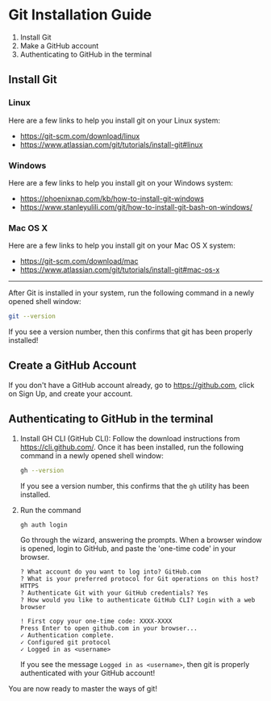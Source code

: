 # Git Installation Guide

1. Install Git
2. Make a GitHub account
3. Authenticating to GitHub in the terminal

## Install Git

### Linux

Here are a few links to help you install git on your Linux system:

- https://git-scm.com/download/linux
- https://www.atlassian.com/git/tutorials/install-git#linux

### Windows

Here are a few links to help you install git on your Windows system:

- https://phoenixnap.com/kb/how-to-install-git-windows
- https://www.stanleyulili.com/git/how-to-install-git-bash-on-windows/

### Mac OS X

Here are a few links to help you install git on your Mac OS X system:

- https://git-scm.com/download/mac
- https://www.atlassian.com/git/tutorials/install-git#mac-os-x

------

After Git is installed in your system, run the following command in a newly opened shell window:

```bash
git --version
```
If you see a version number, then this confirms that git has been properly installed!

## Create a GitHub Account

If you don't have a GitHub account already, go to https://github.com, click on Sign Up, and create your account.

## Authenticating to GitHub in the terminal

1. Install GH CLI (GitHub CLI): Follow the download instructions from https://cli.github.com/. Once it has been installed, run the following command in a newly opened shell window:
   ```bash
   gh --version
   ```
   If you see a version number, this confirms that the `gh` utility has been installed.

2. Run the command
   ```bash
   gh auth login
   ```
   Go through the wizard, answering the prompts. When a browser window is opened, login to GitHub, and paste the 'one-time code' in your browser.
   ```
   ? What account do you want to log into? GitHub.com
   ? What is your preferred protocol for Git operations on this host? HTTPS
   ? Authenticate Git with your GitHub credentials? Yes
   ? How would you like to authenticate GitHub CLI? Login with a web browser

   ! First copy your one-time code: XXXX-XXXX
   Press Enter to open github.com in your browser...
   ✓ Authentication complete.
   ✓ Configured git protocol
   ✓ Logged in as <username>
   ```
   If you see the message `Logged in as <username>`, then git is properly authenticated with your GitHub account!
   
 You are now ready to master the ways of git!
